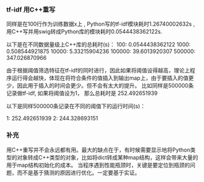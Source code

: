 ### tf-idf 用C++重写
同样是在100行作为训练数据x上 , 
Python写的tf-idf模块耗时1.26740002632s , 
用C++写并用swig转成Python库的模块耗时0.0544438362122s. 

以下是在不同数据量级上C++库的总耗时(s)：
100: 0.0544438362122
1000: 0.508544921875
10000: 5.33215904236
100000: 39.6013920307
500000: 347.026870966

由于根据阈值筛选特征在tf-idf的同时进行，因此如果将阈值设得越高，理论上程序运行得会越快，体现在将符合条件的值插入到输出map上，由于要插入的值更少，因此用于插入的时间会更少。但不会有太大的提升。
比如同样是500000条记录做tf-idf, 如果将阈值设为1， 那么总耗时是 252.492651939

以下是同样500000条记录在不同的阈值下的运行时间(s)：

1: 252.492651939
2: 244.328693151

### 补充
用C++重写并不会永远都有用。最大的缺点在于，有时候需要显示地将Python类型的对象转成C++类型的对象，比如将dict转成某种map结构，这样会带来大量的用于map结构初始化的成本。
当程序遇到性能瓶颈时，关键是要定位到瓶颈的问题，而不是基于猜测的原因进行优化。一定要基于实证。
